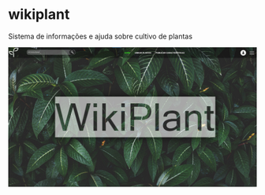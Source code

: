 # wikiplant
Sistema de informações e ajuda sobre cultivo de plantas


![Home page](https://github.com/4ly-a/wikiplant/blob/main/_assets/_img/page_layout.png)

